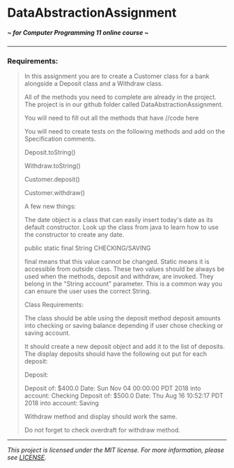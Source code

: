 # DataAbstractionAssignment
##### *~ for Computer Programming 11 online course ~*

---

### Requirements:

> In this assignment you are to create a Customer class for a bank alongside a Deposit class and a Withdraw class.
> 
> All of the methods you need to complete are already in the project.  The project is in our github folder called DataAbstractionAssignment.
> 
> You will need to fill out all the methods that have //code here
> 
> You will need to create tests on the following methods and add on the Specification comments.
> 
> Deposit.toString()
> 
> Withdraw.toString()
> 
> Customer.deposit()
> 
> Customer.withdraw()
> 
> A few new things:
> 
> The date object is a class that can easily insert today's date as its default constructor.  Look up the class from java to learn how to use the constructor to create any date.
> 
> public static final String CHECKING/SAVING
> 
> final means that this value cannot be changed.  Static means it is accessible from outside class.  These two values should be always be used when the methods, deposit and withdraw, are invoked.  They belong in the "String account" parameter.  This is a common way you can ensure the user uses the correct String.
> 
> Class Requirements:
> 
> The class should be able using the deposit method deposit amounts into checking or saving balance depending if user chose checking or saving account.
> 
> It should create a new deposit object and add it to the list of deposits.  The display deposits should have the following out put for each deposit:
> 
> Deposit:
> 
> Deposit of: $400.0 Date: Sun Nov 04 00:00:00 PDT 2018 into account: Checking
> Deposit of: $500.0 Date: Thu Aug 16 10:52:17 PDT 2018 into account: Saving
> 
> Withdraw method and display should work the same.
> 
> Do not forget to check overdraft for withdraw method.

---

*This project is licensed under the MIT license. For more information, please see [LICENSE](./LICENSE).*



